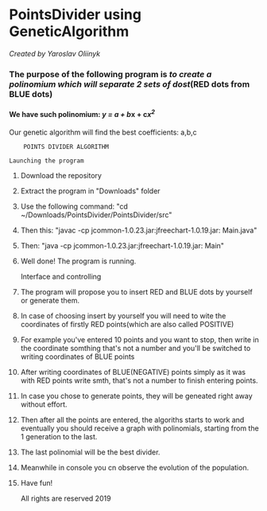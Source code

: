 # PointsDivider using GeneticAlgorithm
*Created by Yaroslav Oliinyk*

### The purpose of the following program is *to create a polinomium which will separate 2 sets of dost*(RED dots from BLUE dots)

#### We have such polinomium: *y = a + b*x + c*x<sup>2</sup>*

Our genetic algorithm will find the best coefficients: a,b,c

		POINTS DIVIDER ALGORITHM
 
	Launching the program

1. Download the repository
2. Extract the program in "Downloads" folder
3. Use the following command: "cd ~/Downloads/PointsDivider/PointsDivider/src"
4. Then this: "javac -cp jcommon-1.0.23.jar:jfreechart-1.0.19.jar: Main.java"
5. Then: "java -cp jcommon-1.0.23.jar:jfreechart-1.0.19.jar: Main"
6. Well done! The program is running.

	Interface and controlling
1. The program will propose you to insert RED and BLUE dots by yourself or generate them.
2. In case of choosing insert by yourself you will need to wite the coordinates of firstly RED points(which are also called POSITIVE)
3. For example you've entered 10 points and you want to stop, then write in the coordinate somthing that's not a number and you'll be switched to writing coordinates of BLUE points
4. After writing coordinates of BLUE(NEGATIVE) points simply as it was with RED points write smth, that's not a number to finish entering points.
5. In case you chose to generate points, they will be geneated right away without effort.
6. Then after all the points are entered, the algoriths starts to work and eventually you should receive a graph with polinomials, starting from the 1 generation to the last.
7. The last polinomial will be the best divider.
8. Meanwhile in console you cn observe the evolution of the population.
9. Have fun!

	All rights are reserved
		2019



